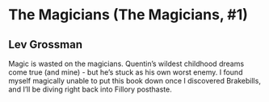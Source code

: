 # The Magicians (The Magicians, #1)
## Lev Grossman
Magic is wasted on the magicians. Quentin’s wildest childhood dreams come true (and mine) - but he’s stuck as his own worst enemy. I found myself magically unable to put this book down once I discovered Brakebills, and I’ll be diving right back into Fillory posthaste.
